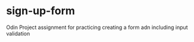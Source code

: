 # sign-up-form
Odin Project assignment for practicing creating a form adn including input validation